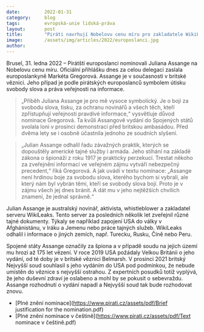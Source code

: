 ```yaml
---
date:         2022-01-31
category:     blog
tags:         evropská-unie lidská-práva
layout:       post
title:        "Piráti navrhují Nobelovu cenu míru pro zakladatele WikiLeaks Juliana Assange"
image:        /assets/img/articles/2022/europoslanci.jpg
author:       
---
```


Brusel, 31. ledna 2022 – Pirátští europoslanci nominovali Juliana Assange na Nobelovu cenu míru. Oficiální přihlášku dnes za celou delegaci zaslala europoslankyně Markéta Gregorová. Assange je v současnosti v britské věznici. Jeho případ je podle pirátských europoslanců symbolem útisku svobody slova a práva veřejnosti na informace.

> „Příběh Juliana Assange je pro mě vysoce symbolický. Je o boji za svobodu slova, tisku, za ochranu novinářů a všech těch, kteří zpřístupňují veřejnosti pravdivé informace,“ vysvětluje důvod nominace Gregorová. Ta kvůli Assangově vydání do Spojených států svolala loni v prosinci demonstraci před britskou ambasádou. Před dvěma lety se i osobně účastnila jednoho ze soudních slyšení. 

> „Julian Assange odhalil řadu závažných praktik, kterých se dopouštěly americké tajné služby i armáda. Jeho stíhání na základě zákona o špionáži z roku 1917 je prakticky perzekucí. Trestat někoho za zveřejnění informací ve veřejném zájmu vytváří nebezpečný precedent,“ říká Gregorová. A jak uvádí v textu nominace: „Assange není hrdinou boje za svobodu slova, kterého bychom si vybrali, ale který nám byl vybrán těmi, kteří se svobody slova bojí. Proto je v zájmu všech jej dnes bránit. A dát mu v jeho nejtěžších chvílích znamení, že jednal správně.“

Julian Assange je australský novinář, aktivista, whistleblower a zakladatel serveru WikiLeaks. Tento server za posledních několik let zveřejnil různé tajné dokumenty. Týkaly se například zapojení USA do války v Afghánistánu, v Iráku a Jemenu nebo práce tajných služeb. WikiLeaks odhalil i informace o jiných zemích, např. Turecku, Rusku, Číně nebo Peru. 

Spojené státy Assange označily za špiona a v případě soudu na jejich území mu hrozí až 175 let vězení. V roce 2019 USA požádaly Velkou Británii o jeho vydání, od té doby je v britské věznici Belmarsh. V prosinci 2021 britský Nejvyšší soud souhlasil s jeho vydáním do USA pod podmínkou, že nebude umístěn do věznice s nejvyšší ostrahou. Z expertních posudků totiž vyplývá, že jeho duševní zdraví je oslabeno a mohl by se pokusit o sebevraždu. Assange rozhodnutí o vydání napadl a Nejvyšší soud tak bude rozhodovat znovu.

* [Plné znění nominace](https://www.pirati.cz/assets/pdf/Brief justification for the nomination.pdf)
* [Plné znění nominace v češtině](https://www.pirati.cz/assets/pdf/Text nominace v češtině.pdf)
